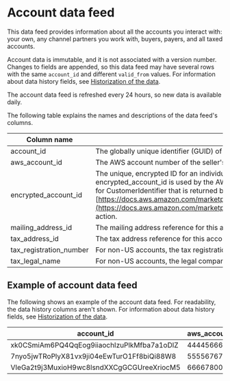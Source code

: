 # Account data feed<a name="data-feed-account"></a>

This data feed provides information about all the accounts you interact with: your own, any channel partners you work with, buyers, payers, and all taxed accounts\. 

Account data is immutable, and it is not associated with a version number\. Changes to fields are appended, so this data feed may have several rows with the same `account_id` and different `valid_from` values\. For information about data history fields, see [Historization of the data](data-feed.md#data-feed-historization)\.

The account data feed is refreshed every 24 hours, so new data is available daily\.

The following table explains the names and descriptions of the data feed's columns\. 


| Column name  | Description  | 
| --- | --- | 
| account\_id  | The globally unique identifier \(GUID\) of the account\.  | 
| aws\_account\_id  | The AWS account number of the seller's AWS account, which is unique by AWS partition\.  | 
| encrypted\_account\_id | The unique, encrypted ID for an individual buyer of your application\. The value for encrypted\_account\_id is used by the AWS Marketplace Metering Service, for example, as the value for CustomerIdentifier that is returned by the [https://docs.aws.amazon.com/marketplacemetering/latest/APIReference/API_ResolveCustomer.html](https://docs.aws.amazon.com/marketplacemetering/latest/APIReference/API_ResolveCustomer.html) action\.  | 
| mailing\_address\_id | The mailing address reference for this account\. | 
| tax\_address\_id | The tax address reference for this account\. | 
| tax\_registration\_number | For non\-US accounts, the tax registration number for this account\.  | 
| tax\_legal\_name | For non\-US accounts, the legal company name\. This is the name used on tax invoices\. | 

## Example of account data feed<a name="data-feed-account-sample-data"></a>

The following shows an example of the account data feed\. For readability, the data history columns aren't shown\. For information about data history fields, see [Historization of the data](data-feed.md#data-feed-historization)\.


| account\_id  | aws\_account\_id  | encrypted\_account\_id | mailing\_address\_id | tax\_address\_id | tax\_registration\_number | tax\_legal\_name | 
| --- | --- | --- | --- | --- | --- | --- | 
| xk0CSmiAm6PQ4QqEog9iiaochIzuPlkMfba7a1oDlZ | 444456660000 | Zf7oMzheGWpH | 25o3k46eN6eViOfFiiqtxwX8e3kaOiPalUiofjyFa3 | ViOfFiiqtxX8e3kaOiPaIUofjyFa3 |  |  | 
| 7nyo5jwTRoPlyX81vx9ji04eEwTurO1Ff8biQi88W8 | 555567679999 | 373vuQUqmQ8v | 5oJ6vTjSzMrrF2gvh2Vj9HfqiM800MuLEHmyFY5Lr42s8 | 5oJ6vTjSzMrrF2gvh2Vj9HfqiM800MuLEHmyFY5Lr42s8 | SE823935083345 |  | 
| VIeGa2t9j3MuxioH9wc8lsndXXCgGCGUreeXriocM5 | 666678001111 | 8SPxAYmi8MwX | NLUc5UeiMlGFTrDWCoftDPhDUF1oaSd8xgl5QM8Db7 | V5NhBYBiYogwy0WMhndGU4AfMggmuoTC2j7Pm8ZKKNNyT | DE469558025 |  | 